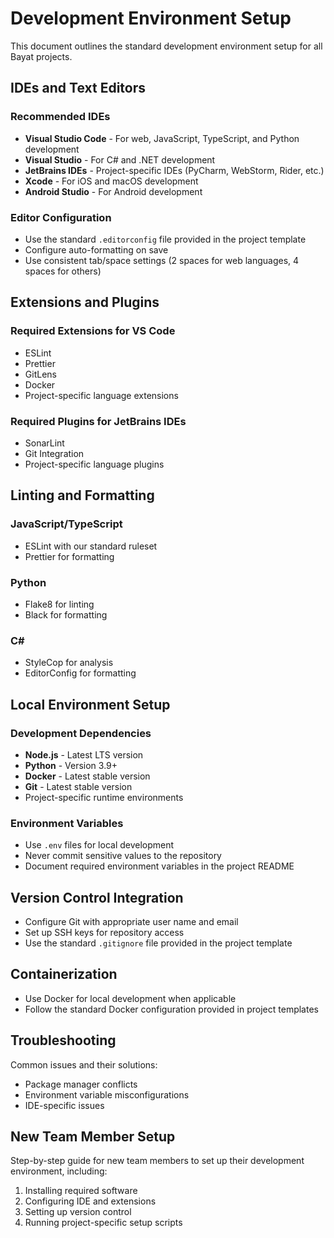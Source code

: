 <!--
Document: Development Environment Setup
Version: 1.0.0
Last Updated: 2025-03-20
Last Updated By: Bayat Platform Team
Change Log:
- 2025-03-20: Initial version
-->

# Development Environment Setup

This document outlines the standard development environment setup for all Bayat projects.

## IDEs and Text Editors

### Recommended IDEs
- **Visual Studio Code** - For web, JavaScript, TypeScript, and Python development
- **Visual Studio** - For C# and .NET development
- **JetBrains IDEs** - Project-specific IDEs (PyCharm, WebStorm, Rider, etc.)
- **Xcode** - For iOS and macOS development
- **Android Studio** - For Android development

### Editor Configuration
- Use the standard `.editorconfig` file provided in the project template
- Configure auto-formatting on save
- Use consistent tab/space settings (2 spaces for web languages, 4 spaces for others)

## Extensions and Plugins

### Required Extensions for VS Code
- ESLint
- Prettier
- GitLens
- Docker
- Project-specific language extensions

### Required Plugins for JetBrains IDEs
- SonarLint
- Git Integration
- Project-specific language plugins

## Linting and Formatting

### JavaScript/TypeScript
- ESLint with our standard ruleset
- Prettier for formatting

### Python
- Flake8 for linting
- Black for formatting

### C#
- StyleCop for analysis
- EditorConfig for formatting

## Local Environment Setup

### Development Dependencies
- **Node.js** - Latest LTS version
- **Python** - Version 3.9+
- **Docker** - Latest stable version
- **Git** - Latest stable version
- Project-specific runtime environments

### Environment Variables
- Use `.env` files for local development
- Never commit sensitive values to the repository
- Document required environment variables in the project README

## Version Control Integration

- Configure Git with appropriate user name and email
- Set up SSH keys for repository access
- Use the standard `.gitignore` file provided in the project template

## Containerization

- Use Docker for local development when applicable
- Follow the standard Docker configuration provided in project templates

## Troubleshooting

Common issues and their solutions:
- Package manager conflicts
- Environment variable misconfigurations
- IDE-specific issues

## New Team Member Setup

Step-by-step guide for new team members to set up their development environment, including:
1. Installing required software
2. Configuring IDE and extensions
3. Setting up version control
4. Running project-specific setup scripts 